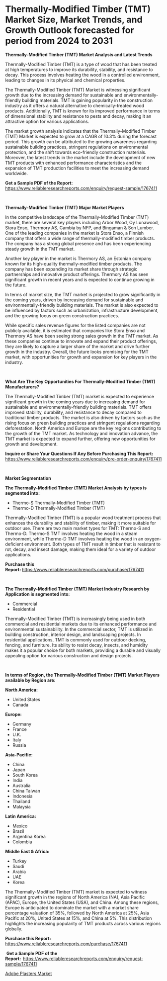<p><h1>Thermally-Modified Timber (TMT) Market Size, Market Trends, and Growth Outlook forecasted for period from 2024 to 2031</h1></p><p><strong>Thermally-Modified Timber (TMT) Market Analysis and Latest Trends</strong></p>
<p><p>Thermally-Modified Timber (TMT) is a type of wood that has been treated at high temperatures to improve its durability, stability, and resistance to decay. This process involves heating the wood in a controlled environment, leading to changes in its physical and chemical properties.</p><p>The Thermally-Modified Timber (TMT) Market is witnessing significant growth due to the increasing demand for sustainable and environmentally-friendly building materials. TMT is gaining popularity in the construction industry as it offers a natural alternative to chemically-treated wood products. Additionally, TMT is known for its improved performance in terms of dimensional stability and resistance to pests and decay, making it an attractive option for various applications.</p><p>The market growth analysis indicates that the Thermally-Modified Timber (TMT) Market is expected to grow at a CAGR of 10.3% during the forecast period. This growth can be attributed to the growing awareness regarding sustainable building practices, stringent regulations on environmental protection, and the shift towards eco-friendly construction materials. Moreover, the latest trends in the market include the development of new TMT products with enhanced performance characteristics and the expansion of TMT production facilities to meet the increasing demand worldwide.</p></p>
<p><strong>Get a Sample PDF of the Report:&nbsp;</strong> <a href="https://www.reliableresearchreports.com/enquiry/request-sample/1767411">https://www.reliableresearchreports.com/enquiry/request-sample/1767411</a></p>
<p>&nbsp;</p>
<p><strong>Thermally-Modified Timber (TMT) Major Market Players</strong></p>
<p><p>In the competitive landscape of the Thermally-Modified Timber (TMT) market, there are several key players including Arbor Wood, Oy Lunawood, Stora Enso, Thermory AS, Cambia by NFP, and Bingaman & Son Lumber. One of the leading companies in the market is Stora Enso, a Finnish company that offers a wide range of thermally-modified timber products. The company has a strong global presence and has been experiencing steady growth in the TMT market.</p><p>Another key player in the market is Thermory AS, an Estonian company known for its high-quality thermally-modified timber products. The company has been expanding its market share through strategic partnerships and innovative product offerings. Thermory AS has seen significant growth in recent years and is expected to continue growing in the future.</p><p>In terms of market size, the TMT market is projected to grow significantly in the coming years, driven by increasing demand for sustainable and environmentally-friendly building materials. The market is also expected to be influenced by factors such as urbanization, infrastructure development, and the growing focus on green construction practices.</p><p>While specific sales revenue figures for the listed companies are not publicly available, it is estimated that companies like Stora Enso and Thermory AS have been seeing strong sales growth in the TMT market. As these companies continue to innovate and expand their product offerings, they are likely to capture a larger share of the market and drive further growth in the industry. Overall, the future looks promising for the TMT market, with opportunities for growth and expansion for key players in the industry.</p></p>
<p>&nbsp;</p>
<p><strong>What Are The Key Opportunities For Thermally-Modified Timber (TMT) Manufacturers?</strong></p>
<p><p>The Thermally-Modified Timber (TMT) market is expected to experience significant growth in the coming years due to increasing demand for sustainable and environmentally-friendly building materials. TMT offers improved stability, durability, and resistance to decay compared to traditional timber products. The market is also driven by factors such as the rising focus on green building practices and stringent regulations regarding deforestation. North America and Europe are the key regions contributing to the growth of the TMT market. As technology and innovation advance, the TMT market is expected to expand further, offering new opportunities for growth and development.</p></p>
<p><strong>Inquire or Share Your Questions If Any Before Purchasing This Report:</strong> <a href="https://www.reliableresearchreports.com/enquiry/pre-order-enquiry/1767411">https://www.reliableresearchreports.com/enquiry/pre-order-enquiry/1767411</a></p>
<p>&nbsp;</p>
<p><strong>Market Segmentation</strong></p>
<p><strong>The Thermally-Modified Timber (TMT) Market Analysis by types is segmented into:</strong></p>
<p><ul><li>Thermo-S Thermally-Modified Timber (TMT)</li><li>Thermo-D Thermally-Modified Timber (TMT)</li></ul></p>
<p><p>Thermally-Modified Timber (TMT) is a popular wood treatment process that enhances the durability and stability of timber, making it more suitable for outdoor use. There are two main market types for TMT: Thermo-S and Thermo-D. Thermo-S TMT involves heating the wood in a steam environment, while Thermo-D TMT involves heating the wood in an oxygen-deficient environment. Both types of TMT result in timber that is resistant to rot, decay, and insect damage, making them ideal for a variety of outdoor applications.</p></p>
<p><strong>Purchase this Report:&nbsp;</strong><a href="https://www.reliableresearchreports.com/purchase/1767411">https://www.reliableresearchreports.com/purchase/1767411</a></p>
<p>&nbsp;</p>
<p><strong>The Thermally-Modified Timber (TMT) Market Industry Research by Application is segmented into:</strong></p>
<p><ul><li>Commercial</li><li>Residential</li></ul></p>
<p><p>Thermally-Modified Timber (TMT) is increasingly being used in both commercial and residential markets due to its enhanced performance and environmental sustainability. In the commercial sector, TMT is utilized in building construction, interior design, and landscaping projects. In residential applications, TMT is commonly used for outdoor decking, fencing, and furniture. Its ability to resist decay, insects, and humidity makes it a popular choice for both markets, providing a durable and visually appealing option for various construction and design projects.</p></p>
<p>&nbsp;</p>
<p><strong>In terms of Region, the Thermally-Modified Timber (TMT) Market Players available by Region are:</strong></p>
<p>
    <p> <strong> North America: </strong>
        <ul>
            <li>United States</li>
            <li>Canada</li>
        </ul>
        </p> 
    <p> <strong> Europe: </strong>
        <ul>
            <li>Germany</li>
            <li>France</li>
            <li>U.K.</li>
            <li>Italy</li>
            <li>Russia</li>
        </ul>
        </p> 
    <p> <strong> Asia-Pacific: </strong>
        <ul>
            <li>China</li>
            <li>Japan</li>
            <li>South Korea</li>
            <li>India</li>
            <li>Australia</li>
            <li>China Taiwan</li>
            <li>Indonesia</li>
            <li>Thailand</li>
            <li>Malaysia</li>
        </ul>
        </p> 
    <p> <strong> Latin America: </strong>
        <ul>
            <li>Mexico</li>
            <li>Brazil</li>
            <li>Argentina Korea</li>
            <li>Colombia</li>
        </ul>
        </p> 
    <p> <strong> Middle East & Africa: </strong>
        <ul>
            <li>Turkey</li>
            <li>Saudi</li>
            <li>Arabia</li>
            <li>UAE</li>
            <li>Korea</li>
        </ul>
    </p>
    </p>
<p><p>The Thermally-Modified Timber (TMT) market is expected to witness significant growth in the regions of North America (NA), Asia Pacific (APAC), Europe, the United States (USA), and China. Among these regions, Europe is anticipated to dominate the market with a market share percentage valuation of 35%, followed by North America at 25%, Asia Pacific at 20%, United States at 15%, and China at 5%. This distribution highlights the increasing popularity of TMT products across various regions globally.</p></p>
<p><strong>Purchase this Report: </strong><a href="https://www.reliableresearchreports.com/purchase/1767411">https://www.reliableresearchreports.com/purchase/1767411</a></p>
<p>&nbsp;<strong>Get a Sample PDF of the Report:&nbsp;&nbsp;</strong><a href="https://www.reliableresearchreports.com/enquiry/request-sample/1767411">https://www.reliableresearchreports.com/enquiry/request-sample/1767411</a></p>
<p><strong></strong></p>
<p><p><a href="https://changeable-paste-463.notion.site/Adobe-Plasters-Market-Size-Market-Trends-and-Growth-Outlook-forecasted-for-period-from-2024-to-203-1ad030acbca642edafc51adc5cab3dad">Adobe Plasters Market</a></p></p>